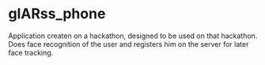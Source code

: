 # glARss_phone
Application createn on a hackathon, designed to be used on that hackathon. Does face recognition of the user and registers him on the server for later face tracking.
